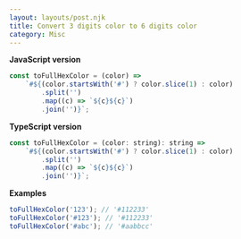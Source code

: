 ```yaml
---
layout: layouts/post.njk
title: Convert 3 digits color to 6 digits color
category: Misc
---
```


**JavaScript version**

```js
const toFullHexColor = (color) =>
    `#${(color.startsWith('#') ? color.slice(1) : color)
        .split('')
        .map((c) => `${c}${c}`)
        .join('')}`;
```

**TypeScript version**

```js
const toFullHexColor = (color: string): string =>
    `#${(color.startsWith('#') ? color.slice(1) : color)
        .split('')
        .map((c) => `${c}${c}`)
        .join('')}`;
```

**Examples**

```js
toFullHexColor('123'); // '#112233'
toFullHexColor('#123'); // '#112233'
toFullHexColor('#abc'); // '#aabbcc'
```

